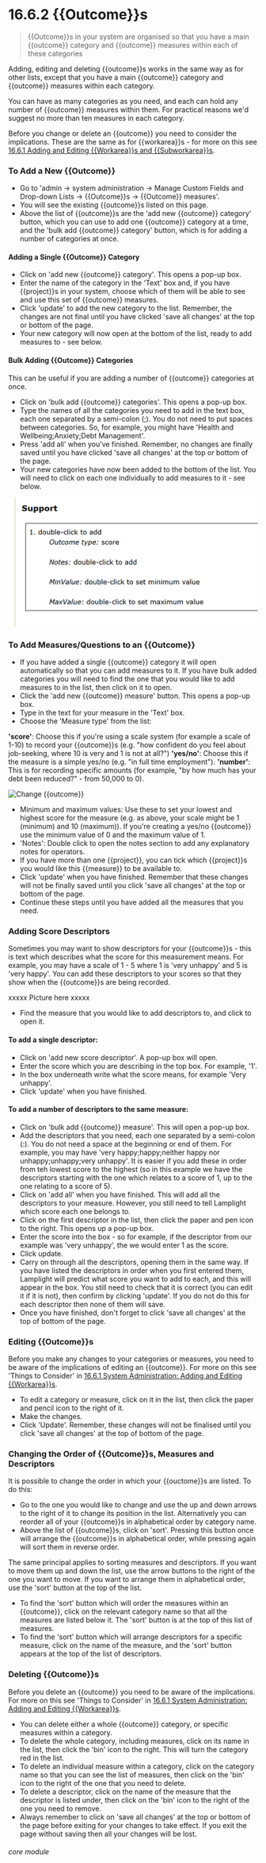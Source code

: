 # 16.6.2  <i class="fa fa-cogs"></i> {{Outcome}}s

> {{Outcome}}s in your system are organised so that you have a main {{outcome}} category and {{outcome}} measures within each of these categories


Adding, editing and deleting {{outcome}}s works in the same way as for other lists, except that you have a main {{outcome}} category and {{outcome}} measures within each category. 

You can have as many categories as you need, and each can hold any number of {{outcome}} measures within them. For practical reasons we'd suggest no more than ten measures in each category. 

Before you change or delete an {{outcome}} you need to consider the implications. These are the same as for {{workarea}}s - for more on this see [16.6.1 Adding and Editing {{Workarea}}s and {{Subworkarea}}s](/help/index/16.6.1).

### To Add a New {{Outcome}}

- Go to 'admin -> system administration -> Manage Custom Fields and Drop-down Lists -> {{Outcome}}s -> {{Outcome}} measures'.
- You will see the existing {{outcome}}s listed on this page. 
- Above the list of {{outcome}}s are the 'add new {{outcome}} category' button, which you can use to add one {{outcome}} category at a time, and the 'bulk add {{outcome}} category' button, which is for adding a number of categories at once.

#### Adding a Single {{Outcome}} Category

- Click on 'add new {{outcome}} category'. This opens a pop-up box.
- Enter the name of the category in the 'Text' box and, if you have {{project}}s in your system, choose which of them will be able to see and use this set of {{outcome}} measures.
- Click 'update' to add the new category to the list. Remember, the changes are not final until you have clicked 'save all changes' at the top or bottom of the page.
- Your new category will now open at the bottom of the list, ready to add measures to - see below.

#### Bulk Adding {{Outcome}} Categories
This can be useful if you are adding a number of {{outcome}} categories at once.
- Click on 'bulk add {{outcome}} categories'. This opens a pop-up box.
- Type the names of all the categories you need to add in the text box, each one separated by a semi-colon (;). You do not need to put spaces between categories. So, for example, you might have 'Health and Wellbeing;Anxiety;Debt Management'. 
- Press 'add all' when you've finished. Remember, no changes are finally saved until you have clicked 'save all changes' at the top or bottom of the page.
- Your new categories have now been added to the bottom of the list. You will need to click on each one individually to add measures to it - see below.

![New {{Outcome}} Category](16.6.2a.png)

### To Add Measures/Questions to an {{Outcome}}

- If you have added a single {{outcome}} category it will open automatically so that you can add measures to it. If you have bulk added categories you will need to find the one that you would like to add measures to in the list, then click on it to open. 
- Click the 'add new {{outcome}} measure' button. This opens a pop-up box.
- Type in the text for your measure in the 'Text' box.  
- Choose the 'Measure type' from the list:

**'score'**: Choose this if you're using a scale system (for example a scale of 1-10) to record your {{outcome}}s (e.g. "how confident do you feel about job-seeking, where 10 is very and 1 is not at all?")
**'yes/no'**: Choose this if the measure is a simple yes/no (e.g. "in full time employment").
**'number'**: This is for recording specific amounts (for example, "by how much has your debt been reduced?" - from 50,000 to 0). 

![Change {{outcome}}](186b.png)

- Minimum and maximum values: Use these to set your lowest and highest score for the measure (e.g. as above, your scale might be 1 (minimum) and 10 (maximum)). If you're creating a yes/no {{outcome}} use the minimum value of 0 and the maximum value of 1.
- 'Notes': Double click to open the notes section to add any explanatory notes for operators.
- If you have more than one {{project}}, you can tick which {{project}}s you would like this {{measure}} to be available to.
- Click 'update' when you have finished. Remember that these changes will not be finally saved until you click 'save all changes' at the top or bottom of the page.
- Continue these steps until you have added all the measures that you need.

### Adding Score Descriptors

Sometimes you may want to show descriptors for your {{outcome}}s - this is text which describes what the score for this measurement means. For example, you may have a scale of 1 - 5 where 1 is 'very unhappy' and 5 is 'very happy'. You can add these descriptors to your scores so that they show when the {{outcome}}s are being recorded.

xxxxx Picture here xxxxx

- Find the measure that you would like to add descriptors to, and click to open it. 

#### To add a single descriptor:
- Click on 'add new score descriptor'. A pop-up box will open.
- Enter the score which you are describing in the top box. For example, '1'.
- In the box underneath write what the score means, for example 'Very unhappy'. 
- Click 'update' when you have finished.

#### To add a number of descriptors to the same measure:
- Click on 'bulk add {{outcome}} measure'. This will open a pop-up box.
- Add the descriptors that you need, each one separated by a semi-colon (:). You do not need a space at the beginning or end of them. For example, you may have 'very happy;happy;neither happy nor unhappy;unhappy;very unhappy'. It is easier if you add these in order from teh lowest score to the highest (so in this example we have the descriptors starting with the one which relates to a score of 1, up to the one relating to a score of 5).
- Click on 'add all' when you have finished. This will add all the descriptors to your measure. However, you still need to tell Lamplight which score each one belongs to.
- Click on the first descriptor in the list, then click the paper and pen icon to the right. This opens up a pop-up box. 
- Enter the score into the box - so for example, if the descriptor from our example was 'very unhappy', the we would enter 1 as the score.
- Click update. 
- Carry on through all the descriptors, opening them in the same way. If you have listed the descriptors in order when you first entered them, Lamplight will predict what score you want to add to each, and this will appear in the box. You still need to check that it is correct (you can edit it if it is not), then confirm by clicking 'update'. If you do not do this for each descriptor then none of them will save.
- Once you have finished, don't forget to click 'save all changes' at the top of bottom of the page.

### Editing {{Outcome}}s
Before you make any changes to your categories or measures, you need to be aware of the implications of editing an {{outcome}}. For more on this see 'Things to Consider' in [16.6.1 System Administration: Adding and Editing {{Workarea}}s](/help/index/p/16.6.1).

- To edit a category or measure, click on it in the list, then click the paper and pencil icon to the right of it. 
- Make the changes. 
- Click 'Update'. Remember, these changes will not be finalised until you click 'save all changes' at the top of bottom of the page. 

### Changing the Order of {{Outcome}}s, Measures and Descriptors

It is possible to change the order in which your {{ouctome}}s are listed. To do this: 
- Go to the one you would like to change and use the up and down arrows to the right of it to change its position in the list. 
Alternatively you can reorder all of your {{outcome}}s in alphabetical order by category name.
- Above the list of {{outcome}}s, click on 'sort'. Pressing this button once will arrange the {{outcome}}s in alphabetical order, while pressing again will sort them in reverse order. 

The same principal applies to sorting measures and descriptors. If you want to move them up and down the list, use the arrow buttons to the right of the one you want to move. If you want to arrange them in alphabetical order, use the 'sort' button at the top of the list.
- To find the 'sort' button which will order the measures within an {{outcome}}, click on the relevant category name so that all the measures are listed below it. The 'sort' button is at the top of this list of measures. 
- To find the 'sort' button which will arrange descriptors for a specific measure, click on the name of the measure, and the 'sort' button appears at the top of the list of descriptors.

### Deleting {{Outcome}}s
Before you delete an {{outcome}} you need to be aware of the implications. For more on this see 'Things to Consider' in [16.6.1 System Administration: Adding and Editing {{Workarea}}s](/help/index/p/16.6.1).

- You can delete either a whole {{outcome}} category, or specific measures within a category.  
- To delete the whole category, including measures, click on its name in the list, then click the 'bin' icon to the right. This will turn the category red in the list. 
- To delete an individual measure within a category, click on the category name so that you can see the list of measures, then click on the 'bin' icon to the right of the one that you need to delete.
- To delete a descriptor, click on the name of the measure that the descriptor is listed under, then click on the 'bin' icon to the right of the one you need to remove.
- Always remember to click on 'save all changes' at the top or bottom of the page before exiting for your changes to take effect. If you exit the page without saving then all your changes will be lost.


###### core module

